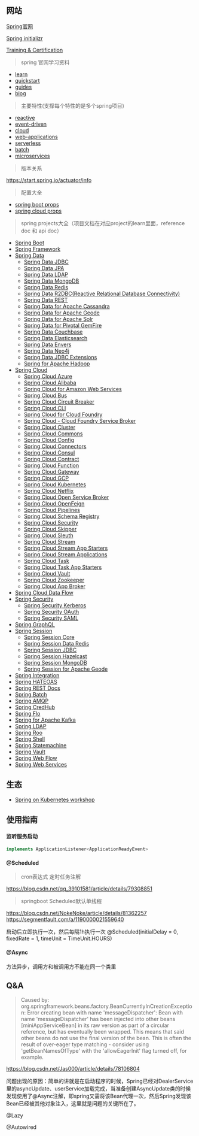 
## 网站

[Spring官网](https://spring.io/)

[Spring initializr](https://start.spring.io/)

[Training & Certification](https://spring.io/training)


> spring 官网学习资料

- [learn](https://spring.io/learn)
- [quickstart](https://spring.io/quickstart)
- [guides](https://spring.io/guides)
- [blog](https://spring.io/blog)


> 主要特性(支撑每个特性的是多个spring项目)

- [reactive](https://spring.io/reactive)
- [event-driven](https://spring.io/event-driven)
- [cloud](https://spring.io/cloud)
- [web-applications](https://spring.io/web-applications)
- [serverless](https://spring.io/serverless)
- [batch](https://spring.io/batch)
- [microservices](https://spring.io/microservices)


> 版本关系

https://start.spring.io/actuator/info


> 配置大全

- [spring boot props](https://docs.spring.io/spring-boot/docs/current/reference/html/appendix-application-properties.html)
- [spring cloud props](https://docs.spring.io/spring-cloud/docs/current/reference/html/configprops.html)


> spring projects大全（项目文档在对应project的learn里面，reference doc 和 api doc）

- [Spring Boot](https://spring.io/projects/spring-boot)
- [Spring Framework](https://spring.io/projects/spring-framework)
- [Spring Data](https://spring.io/projects/spring-data)
  - [Spring Data JDBC](https://spring.io/projects/spring-data-jdbc)
  - [Spring Data JPA](https://spring.io/projects/spring-data-jpa)
  - [Spring Data LDAP](https://spring.io/projects/spring-data-ldap)
  - [Spring Data MongoDB](https://spring.io/projects/spring-data-mongodb)
  - [Spring Data Redis](https://spring.io/projects/spring-data-redis)
  - [Spring Data R2DBC(Reactive Relational Database Connectivity)](https://spring.io/projects/spring-data-r2dbc)
  - [Spring Data REST](https://spring.io/projects/spring-data-rest)
  - [Spring Data for Apache Cassandra](https://spring.io/projects/spring-data-cassandra)
  - [Spring Data for Apache Geode](https://spring.io/projects/spring-data-geode)
  - [Spring Data for Apache Solr](https://spring.io/projects/spring-data-solr)
  - [Spring Data for Pivotal GemFire](https://spring.io/projects/spring-data-gemfire)
  - [Spring Data Couchbase](https://spring.io/projects/spring-data-couchbase)
  - [Spring Data Elasticsearch](https://spring.io/projects/spring-data-elasticsearch)
  - [Spring Data Envers](https://spring.io/projects/spring-data-envers)
  - [Spring Data Neo4j](https://spring.io/projects/spring-data-neo4j)
  - [Spring Data JDBC Extensions](https://spring.io/projects/spring-data-jdbc-ext)
  - [Spring for Apache Hadoop](https://spring.io/projects/spring-hadoop)
- [Spring Cloud](https://spring.io/projects/spring-cloud)
  - [Spring Cloud Azure](https://spring.io/projects/spring-cloud-azure)
  - [Spring Cloud Alibaba](https://spring.io/projects/spring-cloud-alibaba)
  - [Spring Cloud for Amazon Web Services](https://spring.io/projects/spring-cloud-aws)
  - [Spring Cloud Bus](https://spring.io/projects/spring-cloud-bus)
  - [Spring Cloud Circuit Breaker](https://spring.io/projects/spring-cloud-circuitbreaker)
  - [Spring Cloud CLI](https://spring.io/projects/spring-cloud-cli)
  - [Spring Cloud for Cloud Foundry](https://spring.io/projects/spring-cloud-cloudfoundry)
  - [Spring Cloud - Cloud Foundry Service Broker](https://spring.io/projects/spring-cloud-cloudfoundry-service-broker)
  - [Spring Cloud Cluster](https://spring.io/projects/spring-cloud-cluster#learn)
  - [Spring Cloud Commons](https://spring.io/projects/spring-cloud-commons)
  - [Spring Cloud Config](https://spring.io/projects/spring-cloud-config)
  - [Spring Cloud Connectors](https://spring.io/projects/spring-cloud-connectors)
  - [Spring Cloud Consul](https://spring.io/projects/spring-cloud-consul)
  - [Spring Cloud Contract](https://spring.io/projects/spring-cloud-contract)
  - [Spring Cloud Function](https://spring.io/projects/spring-cloud-function)
  - [Spring Cloud Gateway](https://spring.io/projects/spring-cloud-gateway)
  - [Spring Cloud GCP](https://spring.io/projects/spring-cloud-gcp)
  - [Spring Cloud Kubernetes](https://spring.io/projects/spring-cloud-kubernetes)
  - [Spring Cloud Netflix](https://spring.io/projects/spring-cloud-netflix)
  - [Spring Cloud Open Service Broker](https://spring.io/projects/spring-cloud-open-service-broker)
  - [Spring Cloud OpenFeign](https://spring.io/projects/spring-cloud-openfeign)
  - [Spring Cloud Pipelines](https://spring.io/projects/spring-cloud-pipelines)
  - [Spring Cloud Schema Registry](https://spring.io/projects/spring-cloud-schema-registry)
  - [Spring Cloud Security](https://spring.io/projects/spring-cloud-security)
  - [Spring Cloud Skipper](https://spring.io/projects/spring-cloud-skipper)
  - [Spring Cloud Sleuth](https://spring.io/projects/spring-cloud-sleuth)
  - [Spring Cloud Stream](https://spring.io/projects/spring-cloud-stream)
  - [Spring Cloud Stream App Starters](https://spring.io/projects/spring-cloud-stream-app-starters)
  - [Spring Cloud Stream Applications](https://spring.io/projects/spring-cloud-stream-applications)
  - [Spring Cloud Task](https://spring.io/projects/spring-cloud-task#overview)
  - [Spring Cloud Task App Starters](https://spring.io/projects/spring-cloud-task-app-starters)
  - [Spring Cloud Vault](https://spring.io/projects/spring-cloud-vault)
  - [Spring Cloud Zookeeper](https://spring.io/projects/spring-cloud-zookeeper)
  - [Spring Cloud App Broker](https://spring.io/projects/spring-cloud-app-broker)
- [Spring Cloud Data Flow](https://spring.io/projects/spring-cloud-dataflow)
- [Spring Security](https://spring.io/projects/spring-security)
  - [Spring Security Kerberos](https://spring.io/projects/spring-security-kerberos)
  - [Spring Security OAuth](https://spring.io/projects/spring-security-oauth)
  - [Spring Security SAML](https://spring.io/projects/spring-security-saml)
- [Spring GraphQL](https://spring.io/projects/spring-graphql)
- [Spring Session](https://spring.io/projects/spring-session)
  - [Spring Session Core](https://spring.io/projects/spring-session-core)
  - [Spring Session Data Redis](https://spring.io/projects/spring-session-data-redis)
  - [Spring Session JDBC](https://spring.io/projects/spring-session-jdbc)
  - [Spring Session Hazelcast](https://spring.io/projects/spring-session-hazelcast)
  - [Spring Session MongoDB](https://spring.io/projects/spring-session-data-mongodb)
  - [Spring Session for Apache Geode](https://spring.io/projects/spring-session-data-geode)
- [Spring Integration](https://spring.io/projects/spring-integration)
- [Spring HATEOAS](https://spring.io/projects/spring-hateoas)
- [Spring REST Docs](https://spring.io/projects/spring-restdocs#overview)
- [Spring Batch](https://spring.io/projects/spring-batch)
- [Spring AMQP](https://spring.io/projects/spring-amqp)
- [Spring CredHub](https://spring.io/projects/spring-credhub)
- [Spring Flo](https://spring.io/projects/spring-flo)
- [Spring for Apache Kafka](https://spring.io/projects/spring-kafka)
- [Spring LDAP](https://spring.io/projects/spring-ldap)
- [Spring Roo](https://projects.spring.io/spring-roo/)
- [Spring Shell](https://spring.io/projects/spring-shell)
- [Spring Statemachine](https://spring.io/projects/spring-statemachine)
- [Spring Vault](https://spring.io/projects/spring-vault)
- [Spring Web Flow](https://spring.io/projects/spring-webflow)
- [Spring Web Services](https://spring.io/projects/spring-ws)


## 生态

- [Spring on Kubernetes workshop](https://hackmd.io/@ryanjbaxter/spring-on-k8s-workshop#Spring-on-Kubernetes)



## 使用指南

#### 监听服务启动

```java
implements ApplicationListener<ApplicationReadyEvent>
```


#### @Scheduled

> cron表达式 定时任务注解

https://blog.csdn.net/qq_39101581/article/details/79308851

> springboot Scheduled默认单线程

https://blog.csdn.net/NokeNoke/article/details/81362257
https://segmentfault.com/a/1190000021559640

启动后立即执行一次，然后每隔1h执行一次
@Scheduled(initialDelay = 0, fixedRate = 1, timeUnit = TimeUnit.HOURS)

#### @Async

方法异步，调用方和被调用方不能在同一个类里


## Q&A

> Caused by: org.springframework.beans.factory.BeanCurrentlyInCreationException: Error creating bean with name 'messageDispatcher': Bean with name 'messageDispatcher' has been injected into other beans [miniAppServiceBean] in its raw version as part of a circular reference, but has eventually been wrapped. This means that said other beans do not use the final version of the bean. This is often the result of over-eager type matching - consider using 'getBeanNamesOfType' with the 'allowEagerInit' flag turned off, for example.

https://blog.csdn.net/Jas000/article/details/78106804

问题出现的原因：简单的讲就是在启动程序的时候，Spring已经对DealerService里的asyncUpdate、userService加载完成，当准备创建AsyncUpdate类的时候发现使用了@Async注解，即spring又需将该Bean代理一次，然后Spring发现该Bean已经被其他对象注入，这里就是问题的关键所在了。

@Lazy

@Autowired
